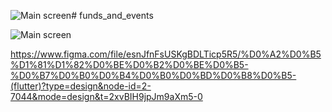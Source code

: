 ![Main screen](https://github.com/SkiTLi/test_task_funds_and_events/assets/24299425/31dd9fb6-2358-4444-8d7b-2d3616a17764)# funds_and_events



![Main screen](https://github.com/SkiTLi/test_task_funds_and_events/assets/24299425/7ad40669-e1ea-48ca-a06c-2bf6b2f029de)


https://www.figma.com/file/esnJfnFsUSKgBDLTicp5R5/%D0%A2%D0%B5%D1%81%D1%82%D0%BE%D0%B2%D0%BE%D0%B5-%D0%B7%D0%B0%D0%B4%D0%B0%D0%BD%D0%B8%D0%B5-(flutter)?type=design&node-id=2-7044&mode=design&t=2xvBIH9jpJm9aXm5-0
